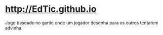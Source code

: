 # http://EdTic.github.io

Jogo baseado no gartic onde um jogador desenha para os outros tentarem advinha.
